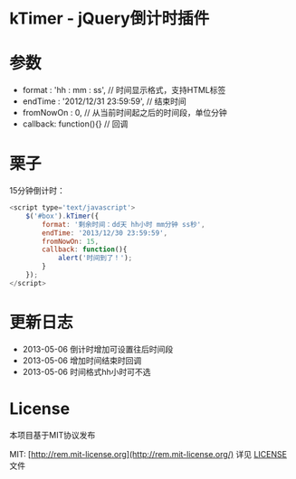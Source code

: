 kTimer - jQuery倒计时插件
======

# 参数
* format : 'hh : mm : ss', // 时间显示格式，支持HTML标签
* endTime : '2012/12/31 23:59:59', // 结束时间
* fromNowOn : 0, // 从当前时间起之后的时间段，单位分钟
* callback: function(){} // 回调

# 栗子
15分钟倒计时：

```javascript
<script type='text/javascript'>
    $('#box').kTimer({
        format: '剩余时间：dd天 hh小时 mm分钟 ss秒',
        endTime: '2013/12/30 23:59:59',
        fromNowOn: 15,
        callback: function(){
            alert('时间到了！');
        }
    });
</script>
```


# 更新日志
* 2013-05-06 倒计时增加可设置往后时间段
* 2013-05-06 增加时间结束时回调
* 2013-05-06 时间格式hh小时可不选

# License
本项目基于MIT协议发布

MIT: [http://rem.mit-license.org](http://rem.mit-license.org/) 详见 [LICENSE](/LICENSE) 文件
